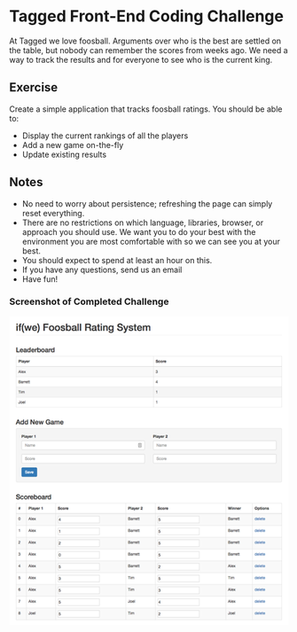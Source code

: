 # Tagged Front-End Coding Challenge

At Tagged we love foosball. Arguments over who is the best are settled on the table, but nobody can remember the scores from weeks ago. We need a way to track the results and for everyone to see who is the current king.

## Exercise

Create a simple application that tracks foosball ratings. You should be able to:

* Display the current rankings of all the players
* Add a new game on-the-fly
* Update existing results

## Notes

* No need to worry about persistence; refreshing the page can simply reset everything.
* There are no restrictions on which language, libraries, browser, or approach you should use. We want you to do your best with the environment you are most comfortable with so we can see you at your best.
* You should expect to spend at least an hour on this.
* If you have any questions, send us an email
* Have fun!

### Screenshot of Completed Challenge

![Tagged Foosball Ratings](https://github.com/maburdenjr/tagged-foosball/blob/master/assets/images/screenshot.png)